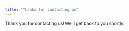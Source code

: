 ```yaml
---
title: "Thanks for contacting us"
---
```


Thank you for contacting us! We’ll get back to you shortly.
